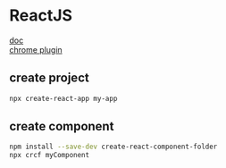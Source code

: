 # ReactJS

[doc](https://create-react-app.dev/)  
[chrome plugin](https://chrome.google.com/webstore/detail/react-developer-tools/fmkadmapgofadopljbjfkapdkoienihi)

## create project
```sh
npx create-react-app my-app
```

## create component
```sh
npm install --save-dev create-react-component-folder
npx crcf myComponent
```
